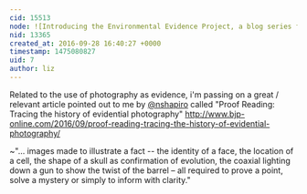 ```yaml
---
cid: 15513
node: ![Introducing the Environmental Evidence Project, a blog series from Public Lab](../notes/warren/08-18-2016/introducing-the-environmental-evidence-project-a-blog-series-from-public-lab)
nid: 13365
created_at: 2016-09-28 16:40:27 +0000
timestamp: 1475080827
uid: 7
author: liz
---
```


Related to the use of photography as evidence, i'm passing on a great / relevant article pointed out to me by [@nshapiro](/profile/nshapiro) called "Proof Reading: Tracing the history of evidential photography" http://www.bjp-online.com/2016/09/proof-reading-tracing-the-history-of-evidential-photography/  

~"... images made to illustrate a fact -- the identity of a face, the location of a cell, the shape of a skull as confirmation of evolution, the coaxial lighting down a gun to show the twist of the barrel – all required to prove a point, solve a mystery or simply to inform with clarity."